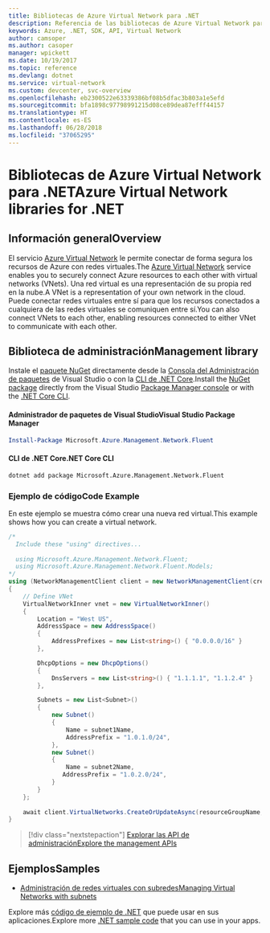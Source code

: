 ```yaml
---
title: Bibliotecas de Azure Virtual Network para .NET
description: Referencia de las bibliotecas de Azure Virtual Network para .NET
keywords: Azure, .NET, SDK, API, Virtual Network
author: camsoper
ms.author: casoper
manager: wpickett
ms.date: 10/19/2017
ms.topic: reference
ms.devlang: dotnet
ms.service: virtual-network
ms.custom: devcenter, svc-overview
ms.openlocfilehash: eb2300522e63339386bf08b5dfac3b803a1e5efd
ms.sourcegitcommit: bfa1898c97798991215d08ce89dea87efff44157
ms.translationtype: HT
ms.contentlocale: es-ES
ms.lasthandoff: 06/28/2018
ms.locfileid: "37065295"
---
```

# <a name="azure-virtual-network-libraries-for-net"></a><span data-ttu-id="f3dfe-104">Bibliotecas de Azure Virtual Network para .NET</span><span class="sxs-lookup"><span data-stu-id="f3dfe-104">Azure Virtual Network libraries for .NET</span></span>

## <a name="overview"></a><span data-ttu-id="f3dfe-105">Información general</span><span class="sxs-lookup"><span data-stu-id="f3dfe-105">Overview</span></span>
<span data-ttu-id="f3dfe-106">El servicio [Azure Virtual Network](/azure/virtual-network/virtual-networks-overview) le permite conectar de forma segura los recursos de Azure con redes virtuales.</span><span class="sxs-lookup"><span data-stu-id="f3dfe-106">The [Azure Virtual Network](/azure/virtual-network/virtual-networks-overview) service enables you to securely connect Azure resources to each other with virtual networks (VNets).</span></span> <span data-ttu-id="f3dfe-107">Una red virtual es una representación de su propia red en la nube.</span><span class="sxs-lookup"><span data-stu-id="f3dfe-107">A VNet is a representation of your own network in the cloud.</span></span> <span data-ttu-id="f3dfe-108">Puede conectar redes virtuales entre sí para que los recursos conectados a cualquiera de las redes virtuales se comuniquen entre sí.</span><span class="sxs-lookup"><span data-stu-id="f3dfe-108">You can also connect VNets to each other, enabling resources connected to either VNet to communicate with each other.</span></span> 

## <a name="management-library"></a><span data-ttu-id="f3dfe-109">Biblioteca de administración</span><span class="sxs-lookup"><span data-stu-id="f3dfe-109">Management library</span></span>

<span data-ttu-id="f3dfe-110">Instale el [paquete NuGet](https://www.nuget.org/packages/Microsoft.Azure.Management.Network.Fluent) directamente desde la [Consola del Administración de paquetes][PackageManager] de Visual Studio o con la [CLI de .NET Core][DotNetCLI].</span><span class="sxs-lookup"><span data-stu-id="f3dfe-110">Install the [NuGet package](https://www.nuget.org/packages/Microsoft.Azure.Management.Network.Fluent) directly from the Visual Studio [Package Manager console][PackageManager] or with the [.NET Core CLI][DotNetCLI].</span></span>

#### <a name="visual-studio-package-manager"></a><span data-ttu-id="f3dfe-111">Administrador de paquetes de Visual Studio</span><span class="sxs-lookup"><span data-stu-id="f3dfe-111">Visual Studio Package Manager</span></span>

```powershell
Install-Package Microsoft.Azure.Management.Network.Fluent
```

#### <a name="net-core-cli"></a><span data-ttu-id="f3dfe-112">CLI de .NET Core</span><span class="sxs-lookup"><span data-stu-id="f3dfe-112">.NET Core CLI</span></span>

```bash
dotnet add package Microsoft.Azure.Management.Network.Fluent
```

### <a name="code-example"></a><span data-ttu-id="f3dfe-113">Ejemplo de código</span><span class="sxs-lookup"><span data-stu-id="f3dfe-113">Code Example</span></span>
<span data-ttu-id="f3dfe-114">En este ejemplo se muestra cómo crear una nueva red virtual.</span><span class="sxs-lookup"><span data-stu-id="f3dfe-114">This example shows how you can create a virtual network.</span></span>

```csharp
/* 
  Include these "using" directives...
  
  using Microsoft.Azure.Management.Network.Fluent;
  using Microsoft.Azure.Management.Network.Fluent.Models;
*/
using (NetworkManagementClient client = new NetworkManagementClient(credentials))
{
    // Define VNet
    VirtualNetworkInner vnet = new VirtualNetworkInner()
    {
        Location = "West US",
        AddressSpace = new AddressSpace()
        {
            AddressPrefixes = new List<string>() { "0.0.0.0/16" }
        },

        DhcpOptions = new DhcpOptions()
        {
            DnsServers = new List<string>() { "1.1.1.1", "1.1.2.4" }
        },

        Subnets = new List<Subnet>()
        {
            new Subnet()
            {
                Name = subnet1Name,
                AddressPrefix = "1.0.1.0/24",
            },
            new Subnet()
            {
                Name = subnet2Name,
               AddressPrefix = "1.0.2.0/24",
            }
        }
    };
    
    await client.VirtualNetworks.CreateOrUpdateAsync(resourceGroupName, vNetName, vnet);
}

```

> [!div class="nextstepaction"]
> [<span data-ttu-id="f3dfe-115">Explorar las API de administración</span><span class="sxs-lookup"><span data-stu-id="f3dfe-115">Explore the management APIs</span></span>](/dotnet/api/overview/azure/network/management)

## <a name="samples"></a><span data-ttu-id="f3dfe-116">Ejemplos</span><span class="sxs-lookup"><span data-stu-id="f3dfe-116">Samples</span></span>
- [<span data-ttu-id="f3dfe-117">Administración de redes virtuales con subredes</span><span class="sxs-lookup"><span data-stu-id="f3dfe-117">Managing Virtual Networks with subnets</span></span>](https://github.com/Azure-Samples/network-dotnet-manage-virtual-network)

<span data-ttu-id="f3dfe-118">Explore más [código de ejemplo de .NET](https://azure.microsoft.com/resources/samples/?platform=dotnet) que puede usar en sus aplicaciones.</span><span class="sxs-lookup"><span data-stu-id="f3dfe-118">Explore more [.NET sample code](https://azure.microsoft.com/resources/samples/?platform=dotnet) that you can use in your apps.</span></span>


[PackageManager]: https://docs.microsoft.com/nuget/tools/package-manager-console 
[DotNetCLI]: https://docs.microsoft.com/dotnet/core/tools/dotnet-add-package 

